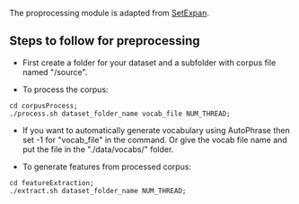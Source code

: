 The proprocessing module is adapted from [SetExpan](https://github.com/jmshen1994/SetExpan/tree/master/src).


## Steps to follow for preprocessing

- First create a folder for your dataset and a subfolder with corpus file named "/source".

- To process the corpus:
```
cd corpusProcess;
./process.sh dataset_folder_name vocab_file NUM_THREAD;
```
- If you want to automatically generate vocabulary using AutoPhrase then set -1 for "vocab_file" in the command. Or give the vocab file name and put the file in the "./data/vocabs/" folder. 


- To generate features from processed corpus:
```
cd featureExtraction;
./extract.sh dataset_folder_name NUM_THREAD;
```
